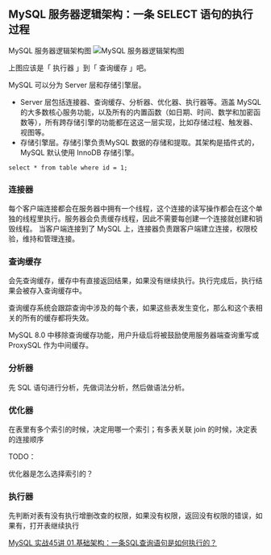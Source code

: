 ## MySQL 服务器逻辑架构：一条 SELECT  语句的执行过程

MySQL 服务器逻辑架构图
![MySQL 服务器逻辑架构图](https://user-images.githubusercontent.com/19634532/58867220-a29b4780-86ec-11e9-9c33-945354b56f3b.png)

上图应该是「 执行器 」到「 查询缓存 」吧。

MySQL 可以分为 Server 层和存储引擎层。

- Server 层包括连接器、查询缓存、分析器、优化器、执行器等。涵盖 MySQL 的大多数核心服务功能，以及所有的内置函数（如日期、时间、数学和加密函数等），所有跨存储引擎的功能都在这这一层实现，比如存储过程、触发器、视图等。
- 存储引擎层。存储引擎负责MySQL 数据的存储和提取。其架构是插件式的，MySQL 默认使用 InnoDB 存储引擎。

```
select * from table where id = 1;
```

### 连接器
每个客户端连接都会在服务器中拥有一个线程，这个连接的读写操作都会在这个单独的线程里执行。服务器会负责缓存线程，因此不需要每创建一个连接就创建和销毁线程。
当客户端连接到了 MySQL 上，连接器负责跟客户端建立连接，权限校验，维持和管理连接。


### 查询缓存
会先查询缓存，缓存中有直接返回结果，如果没有继续执行。执行完成后，执行结果会被存入查询缓存中。

查询缓存系统会跟踪查询中涉及的每个表，如果这些表发生变化，那么和这个表相关的所有的缓存都将失效。

MySQL 8.0 中移除查询缓存功能，用户升级后将被鼓励使用服务器端查询重写或 ProxySQL 作为中间缓存。



### 分析器

先 SQL 语句进行分析，先做词法分析，然后做语法分析。



### 优化器

在表里有多个索引的时候，决定用哪一个索引；有多表关联 join 的时候，决定表的连接顺序

TODO：

优化器是怎么选择索引的？



### 执行器

先判断对表有没有执行增删改查的权限，如果没有权限，返回没有权限的错误，如果有，打开表继续执行



[MySQL 实战45讲 01.基础架构：一条SQL查询语句是如何执行的？](https://time.geekbang.org/column/article/68319)
